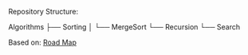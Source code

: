 Repository Structure:


Algorithms
├── Sorting
│   └── MergeSort
└── Recursion
    └── Search

Based on: <a href="https://roadmap.sh/computer-science" target="_blank">Road Map</a>

